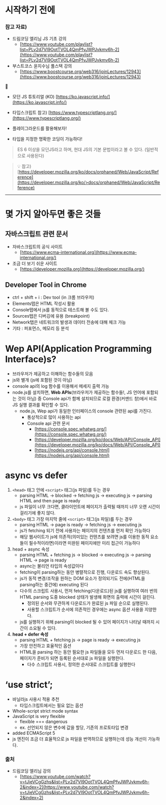 # 시작하기 전에
### 참고 자료)

- 드림코딩 엘리님 JS 기초 강의
    - [https://www.youtube.com/playlist?list=PLv2d7VI9OotTVOL4QmPfvJWPJvkmv6h-2](https://www.youtube.com/playlist?list=PLv2d7VI9OotTVOL4QmPfvJWPJvkmv6h-2)
- 부스트코스 윤지수님 풀스택 강의 
    - [https://www.boostcourse.org/web316/joinLectures/12943](https://www.boostcourse.org/web316/joinLectures/12943)


🥳 
- 모던 JS 튜토리얼 (KO) [https://ko.javascript.info/](https://ko.javascript.info/)

- 타입스크립트 참고) [https://www.typescriptlang.org/](https://www.typescriptlang.org/)

- 플레이그라운드를 활용해보자!
- 타입을 지정한 명확한 코딩이 가능하다!

> ES 6 이상을 모던JS라고 하며, 현대 JS의 기본 문법이라고 볼 수 있다. (일반적으로 사용된다)

> 💡 참고) [https://developer.mozilla.org/ko/docs/orphaned/Web/JavaScript/Reference](https://developer.mozilla.org/ko/>docs/orphaned/Web/JavaScript/Reference)

---
# 몇 가지 알아두면 좋은 것들

## 자바스크립트 관련 문서

- 자바스크립트의 공식 사이트
    - [https://www.ecma-international.org](https://www.ecma-international.org/)
- 조금 더 보기 쉬운 사이트
    - [https://developer.mozilla.org](https://developer.mozilla.org/)

## Developer Tool in Chrome

- ctrl + shift + i : Dev tool (in 크롬 브라우저)
- Elements탭은 HTML 작성시 활용
- Console탭에서 js를 동적으로 테스트해 볼 수도 있다.
- Sources탭은 디버깅에 유용 (breakpoint)
- Network탭은 네트워크의 발생과 데이터 전송에 대해 체크 가능
- 기타 : 퍼포먼스, 메모리 등 분석

# Wep API(Application Programming Interface)s?

- 브라우저가 제공하고 이해하는 함수들의 모음
- js와 별개 (js에 포함된 것이 아님)
- console api의 log 함수를 이용해서 메세지 출력 가능
- node.js를 설치하면, **Web APIs**(브라우저가 제공하는 함수들!, JS 언어에 포함되는 것이 아님) 중 Console api가 함께 설치되므로 로컬 환경(커맨드 창)에서 바로 JS 실행 결과를 확인할 수 있다.
    - node.js, Wep api가 동일한 인터페이스의 console 관련된 api를 가진다.
        - 통상적으로 많이 사용하는 api
        - Console api 관련 문서
            - [https://console.spec.whatwg.org/](https://console.spec.whatwg.org/)
            - [https://developer.mozilla.org/ko/docs/Web/API/Console_API](https://developer.mozilla.org/ko/docs/Web/API/Console_API)
            - [https://nodejs.org/api/console.html](https://nodejs.org/api/console.html)

# async vs defer

1. ``<head>`` 태그 안에 ``<script>`` 태그(js 파일)를 두는 경우
    - parsing HTML -> blocked -> fetching js -> executing js -> parsing HTML and then page is ready
    - js 파일이 너무 크다면, 클라이언트에 페이지가 출력될 때까지 너무 오랜 시간이 걸리기에 좋지 않다.
2. ``<body>`` 태그 가장 마지막 줄에 ``<script>`` 태그(js 파일)를 두는 경우
    - parsing HTML -> page is ready -> fetching js -> executing js
    - js가 fetching 되기 전에 사용자는 페이지의 컨텐츠를 먼저 확인 가능하다
    - 해당 웹사이트가 js에 의존적(의미있는 컨텐츠를 보려면 js를 이용한 동적 요소들이 필수적이라면)이라면 미완된 페이지에만 미리 접근이 가능하다
3. head + async 속성
    - parsing HTML + fetching js -> blocked -> executing js -> parsing HTML -> page is ready
    - async는 불리언 타입의 속성값이다
    - fetching이 parsing하는 동안 병렬적으로 진행, 다운로드 속도 향상된다.
    - js가 동적 변경/조작을 원하는 DOM 요소가 정의되기도 전에(HTML을 parsing하는 중간에) executing 된다
    - 다수의 스크립트 사용시, 먼저 fetching(다운로드)된 js를 실행하여 여러 번의 HTML parsing 도중 blocked 상태가 발생해 화면의 출력에 시간이 걸린다.
        - 정의된 순서와 무관하게 다운로드가 완료된 js 파일 순으로 실행된다.
        - 사용할 스크립트가 순서에 의존적인 경우에는 async 옵션 사용을 지양한다.
    - js를 실행하기 위해 parsing이 blocked 될 수 있어 페이지가 나타날 때까지 시간이 소요될 수 있다.
4. **head + defer 속성**
    - parsing HTML + fetching js -> page is ready -> executing js
    - 가장 안전하고 효율적인 옵션
    - HTML을 parsing 하는 동안 필요한 js 파일들을 모두 먼저 다운로드 한 다음, 페이지가 준비가 되면 등록된 순서대로 js 파일을 실행한다.
        - 다수 스크립트 사용시, 정의한 순서대로 스크립트를 실행한다

# ‘use strict’;

- 바닐라js 사용시 적용 추천
    - 타입스크립트에서는 필요 없는 옵션
- Whole-script strict mode syntax
- JavaScript is very flexible
    - flexible === dangerous
    - ex. 선언되지 않은 변수에 값을 할당, 기존의 프로토타입 변경
- added ECMAScript 5
- js 엔진이 조금 더 효율적으로 js 파일을 번역하므로 실행하는데 성능 개선이 가능하다.

### 출처

- 드림코딩 엘리님 강의
    - [https://www.youtube.com/watch?v=tJieVCgGzhs&list=PLv2d7VI9OotTVOL4QmPfvJWPJvkmv6h-2&index=2](https://www.youtube.com/watch?v=tJieVCgGzhs&list=PLv2d7VI9OotTVOL4QmPfvJWPJvkmv6h-2&index=2)